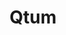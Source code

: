 ---
title: Qtum
crosslinks:
- ethtrader
- NEO
- ethereum
- Best_of_Crypto
- autotldr
- Bitcoin
- AMAAggregator
- CryptoCurrency
- technerdsplus
---